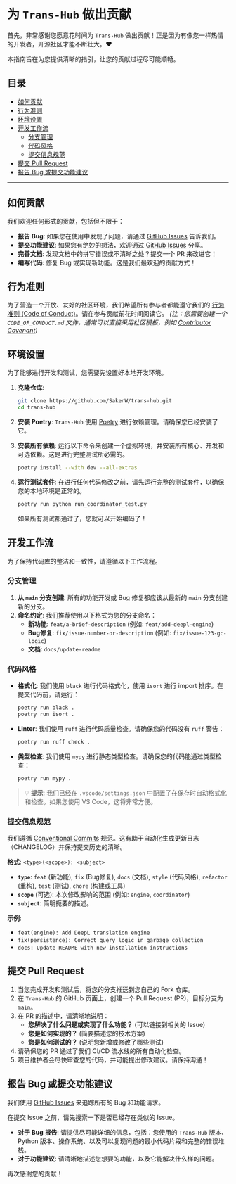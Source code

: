 # 为 `Trans-Hub` 做出贡献

首先，非常感谢您愿意花时间为 `Trans-Hub` 做出贡献！正是因为有像您一样热情的开发者，开源社区才能不断壮大。❤️

本指南旨在为您提供清晰的指引，让您的贡献过程尽可能顺畅。

## 目录
- [如何贡献](#如何贡献)
- [行为准则](#行为准则)
- [环境设置](#环境设置)
- [开发工作流](#开发工作流)
  - [分支管理](#分支管理)
  - [代码风格](#代码风格)
  - [提交信息规范](#提交信息规范)
- [提交 Pull Request](#提交-pull-request)
- [报告 Bug 或提交功能建议](#报告-bug-或提交功能建议)

---

## 如何贡献

我们欢迎任何形式的贡献，包括但不限于：
*   **报告 Bug**: 如果您在使用中发现了问题，请通过 [GitHub Issues](https://github.com/SakenW/trans-hub/issues) 告诉我们。
*   **提交功能建议**: 如果您有绝妙的想法，欢迎通过 [GitHub Issues](https://github.com/SakenW/trans-hub/issues) 分享。
*   **完善文档**: 发现文档中的拼写错误或不清晰之处？提交一个 PR 来改进它！
*   **编写代码**: 修复 Bug 或实现新功能。这是我们最欢迎的贡献方式！

## 行为准则

为了营造一个开放、友好的社区环境，我们希望所有参与者都能遵守我们的 [行为准则 (Code of Conduct)](./CODE_OF_CONDUCT.md)。请在参与贡献前花时间阅读它。
*(注：您需要创建一个 `CODE_OF_CONDUCT.md` 文件，通常可以直接采用社区模板，例如 [Contributor Covenant](https://www.contributor-covenant.org/version/2/1/code_of_conduct.md))*

## 环境设置

为了能够进行开发和测试，您需要先设置好本地开发环境。

1.  **克隆仓库**:
    ```bash
    git clone https://github.com/SakenW/trans-hub.git
    cd trans-hub
    ```

2.  **安装 Poetry**:
    `Trans-Hub` 使用 [Poetry](https://python-poetry.org/) 进行依赖管理。请确保您已经安装了它。

3.  **安装所有依赖**:
    运行以下命令来创建一个虚拟环境，并安装所有核心、开发和可选依赖。这是进行完整测试所必需的。
    ```bash
    poetry install --with dev --all-extras
    ```

4.  **运行测试套件**:
    在进行任何代码修改之前，请先运行完整的测试套件，以确保您的本地环境是正常的。
    ```bash
    poetry run python run_coordinator_test.py
    ```
    如果所有测试都通过了，您就可以开始编码了！

## 开发工作流

为了保持代码库的整洁和一致性，请遵循以下工作流程。

### 分支管理

1.  **从 `main` 分支创建**: 所有的功能开发或 Bug 修复都应该从最新的 `main` 分支创建新的分支。
2.  **命名约定**: 我们推荐使用以下格式为您的分支命名：
    *   **新功能**: `feat/a-brief-description` (例如: `feat/add-deepl-engine`)
    *   **Bug修复**: `fix/issue-number-or-description` (例如: `fix/issue-123-gc-logic`)
    *   **文档**: `docs/update-readme`

### 代码风格

*   **格式化**: 我们使用 `black` 进行代码格式化，使用 `isort` 进行 import 排序。在提交代码前，请运行：
    ```bash
    poetry run black .
    poetry run isort .
    ```
*   **Linter**: 我们使用 `ruff` 进行代码质量检查。请确保您的代码没有 `ruff` 警告：
    ```bash
    poetry run ruff check .
    ```
*   **类型检查**: 我们使用 `mypy` 进行静态类型检查。请确保您的代码能通过类型检查：
    ```bash
    poetry run mypy .
    ```

> 💡 **提示**: 我们已经在 `.vscode/settings.json` 中配置了在保存时自动格式化和检查。如果您使用 VS Code，这将非常方便。

### 提交信息规范

我们遵循 [Conventional Commits](https://www.conventionalcommits.org/) 规范。这有助于自动化生成更新日志（CHANGELOG）并保持提交历史的清晰。

**格式**: `<type>(<scope>): <subject>`

*   **`type`**: `feat` (新功能), `fix` (Bug修复), `docs` (文档), `style` (代码风格), `refactor` (重构), `test` (测试), `chore` (构建或工具)
*   **`scope`** (可选): 本次修改影响的范围 (例如: `engine`, `coordinator`)
*   **`subject`**: 简明扼要的描述。

**示例**:
*   `feat(engine): Add DeepL translation engine`
*   `fix(persistence): Correct query logic in garbage collection`
*   `docs: Update README with new installation instructions`

## 提交 Pull Request

1.  当您完成开发和测试后，将您的分支推送到您自己的 Fork 仓库。
2.  在 `Trans-Hub` 的 GitHub 页面上，创建一个 Pull Request (PR)，目标分支为 `main`。
3.  在 PR 的描述中，请清晰地说明：
    *   **您解决了什么问题或实现了什么功能？** (可以链接到相关的 Issue)
    *   **您是如何实现的？** (简要描述您的技术方案)
    *   **您是如何测试的？** (说明您新增或修改了哪些测试)
4.  请确保您的 PR 通过了我们 CI/CD 流水线的所有自动化检查。
5.  项目维护者会尽快审查您的代码，并可能提出修改建议。请保持沟通！

## 报告 Bug 或提交功能建议

我们使用 [GitHub Issues](https://github.com/SakenW/trans-hub/issues) 来追踪所有的 Bug 和功能请求。

在提交 Issue 之前，请先搜索一下是否已经存在类似的 Issue。

*   **对于 Bug 报告**: 请提供尽可能详细的信息，包括：您使用的 `Trans-Hub` 版本、Python 版本、操作系统、以及可以复现问题的最小代码片段和完整的错误堆栈。
*   **对于功能建议**: 请清晰地描述您想要的功能，以及它能解决什么样的问题。

再次感谢您的贡献！